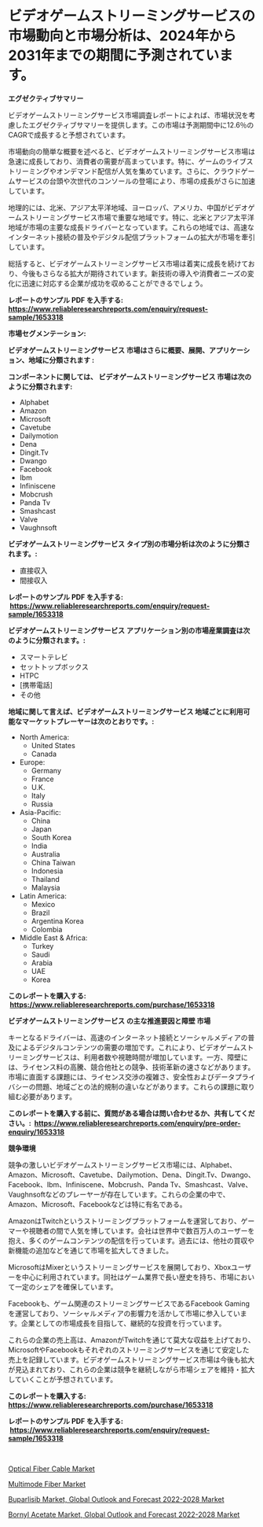 <p><h1>ビデオゲームストリーミングサービスの市場動向と市場分析は、2024年から2031年までの期間に予測されています。</h1></p><p><strong>エグゼクティブサマリー</strong></p>
<p><p>ビデオゲームストリーミングサービス市場調査レポートによれば、市場状況を考慮したエグゼクティブサマリーを提供します。この市場は予測期間中に12.6％のCAGRで成長すると予想されています。</p><p>市場動向の簡単な概要を述べると、ビデオゲームストリーミングサービス市場は急速に成長しており、消費者の需要が高まっています。特に、ゲームのライブストリーミングやオンデマンド配信が人気を集めています。さらに、クラウドゲームサービスの台頭や次世代のコンソールの登場により、市場の成長がさらに加速しています。</p><p>地理的には、北米、アジア太平洋地域、ヨーロッパ、アメリカ、中国がビデオゲームストリーミングサービス市場で重要な地域です。特に、北米とアジア太平洋地域が市場の主要な成長ドライバーとなっています。これらの地域では、高速なインターネット接続の普及やデジタル配信プラットフォームの拡大が市場を牽引しています。</p><p>総括すると、ビデオゲームストリーミングサービス市場は着実に成長を続けており、今後もさらなる拡大が期待されています。新技術の導入や消費者ニーズの変化に迅速に対応する企業が成功を収めることができるでしょう。</p></p>
<p><strong>レポートのサンプル PDF を入手する: <a href="https://www.reliableresearchreports.com/enquiry/request-sample/1653318">https://www.reliableresearchreports.com/enquiry/request-sample/1653318</a></strong></p>
<p><strong>市場セグメンテーション:</strong></p>
<p><strong> ビデオゲームストリーミングサービス 市場はさらに概要、展開、アプリケーション、地域に分類されます :</strong></p>
<p><strong>コンポーネントに関しては、 ビデオゲームストリーミングサービス 市場は次のように分類されます: &nbsp;</strong></p>
<p><ul><li>Alphabet</li><li>Amazon</li><li>Microsoft</li><li>Cavetube</li><li>Dailymotion</li><li>Dena</li><li>Dingit.Tv</li><li>Dwango</li><li>Facebook</li><li>Ibm</li><li>Infiniscene</li><li>Mobcrush</li><li>Panda Tv</li><li>Smashcast</li><li>Valve</li><li>Vaughnsoft</li></ul></p>
<p><strong> ビデオゲームストリーミングサービス タイプ別の市場分析は次のように分類されます。:</strong></p>
<p><ul><li>直接収入</li><li>間接収入</li></ul></p>
<p><strong>レポートのサンプル PDF を入手する: &nbsp;<a href="https://www.reliableresearchreports.com/enquiry/request-sample/1653318">https://www.reliableresearchreports.com/enquiry/request-sample/1653318</a></strong></p>
<p><strong> ビデオゲームストリーミングサービス アプリケーション別の市場産業調査は次のように分類されます。:</strong></p>
<p><ul><li>スマートテレビ</li><li>セットトップボックス</li><li>HTPC</li><li>[携帯電話]</li><li>その他</li></ul></p>
<p><strong>地域に関して言えば、ビデオゲームストリーミングサービス 地域ごとに利用可能なマーケットプレーヤーは次のとおりです。:</strong></p>
<p><ul>
    <li>
        North America:
        <ul>
            <li>United States</li>
            <li>Canada</li>
        </ul>
    </li>
    <li>
        Europe:
        <ul>
            <li>Germany</li>
            <li>France</li>
            <li>U.K.</li>
            <li>Italy</li>
            <li>Russia</li>
        </ul>
    </li>
    <li>
        Asia-Pacific:
        <ul>
            <li>China</li>
            <li>Japan</li>
            <li>South Korea</li>
            <li>India</li>
            <li>Australia</li>
            <li>China Taiwan</li>
            <li>Indonesia</li>
            <li>Thailand</li>
            <li>Malaysia</li>
        </ul>
    </li>
    <li>
        Latin America:
        <ul>
            <li>Mexico</li>
            <li>Brazil</li>
            <li>Argentina Korea</li>
            <li>Colombia</li>
        </ul>
    </li>
    <li>
        Middle East & Africa:
        <ul>
            <li>Turkey</li>
            <li>Saudi</li>
            <li>Arabia</li>
            <li>UAE</li>
            <li>Korea</li>
        </ul>
    </li>
    </ul></p>
<p><strong>このレポートを購入する: &nbsp;<a href="https://www.reliableresearchreports.com/purchase/1653318">https://www.reliableresearchreports.com/purchase/1653318</a></strong></p>
<p><strong>ビデオゲームストリーミングサービス の主な推進要因と障壁 市場</strong></p>
<p><p>キーとなるドライバーは、高速のインターネット接続とソーシャルメディアの普及によるデジタルコンテンツの需要の増加です。これにより、ビデオゲームストリーミングサービスは、利用者数や視聴時間が増加しています。一方、障壁には、ライセンス料の高騰、競合他社との競争、技術革新の速さなどがあります。市場に直面する課題には、ライセンス交渉の複雑さ、安全性およびデータプライバシーの問題、地域ごとの法的規制の違いなどがあります。これらの課題に取り組む必要があります。</p></p>
<p><strong>このレポートを購入する前に、質問がある場合は問い合わせるか、共有してください。:&nbsp; <a href="https://www.reliableresearchreports.com/enquiry/pre-order-enquiry/1653318">https://www.reliableresearchreports.com/enquiry/pre-order-enquiry/1653318</a></strong></p>
<p><strong>競争環境</strong></p>
<p><p>競争の激しいビデオゲームストリーミングサービス市場には、Alphabet、Amazon、Microsoft、Cavetube、Dailymotion、Dena、Dingit.Tv、Dwango、Facebook、Ibm、Infiniscene、Mobcrush、Panda Tv、Smashcast、Valve、Vaughnsoftなどのプレーヤーが存在しています。これらの企業の中で、Amazon、Microsoft、Facebookなどは特に有名である。</p><p>AmazonはTwitchというストリーミングプラットフォームを運営しており、ゲーマーや視聴者の間で人気を博しています。会社は世界中で数百万人のユーザーを抱え、多くのゲームコンテンツの配信を行っています。過去には、他社の買収や新機能の追加などを通じて市場を拡大してきました。</p><p>MicrosoftはMixerというストリーミングサービスを展開しており、Xboxユーザーを中心に利用されています。同社はゲーム業界で長い歴史を持ち、市場において一定のシェアを確保しています。</p><p>Facebookも、ゲーム関連のストリーミングサービスであるFacebook Gamingを運営しており、ソーシャルメディアの影響力を活かして市場に参入しています。企業としての市場成長を目指して、継続的な投資を行っています。</p><p>これらの企業の売上高は、AmazonがTwitchを通じて莫大な収益を上げており、MicrosoftやFacebookもそれぞれのストリーミングサービスを通じて安定した売上を記録しています。ビデオゲームストリーミングサービス市場は今後も拡大が見込まれており、これらの企業は競争を継続しながら市場シェアを維持・拡大していくことが予想されています。</p></p>
<p><strong>このレポートを購入する: &nbsp; <a href="https://www.reliableresearchreports.com/purchase/1653318">https://www.reliableresearchreports.com/purchase/1653318</a></strong></p>
<p><strong>レポートのサンプル PDF を入手する: &nbsp;<a href="https://www.reliableresearchreports.com/enquiry/request-sample/1653318">https://www.reliableresearchreports.com/enquiry/request-sample/1653318</a></strong><strong></strong></p>
<p>&nbsp;</p>
<p><p><a href="https://github.com/yoshih12/Market-Research-Report-List-2/blob/main/optical-fiber-cable-market.md">Optical Fiber Cable Market</a></p><p><a href="https://github.com/jerrycopelandthomaswsqd8q/Market-Research-Report-List-2/blob/main/multimode-fiber-market.md">Multimode Fiber Market</a></p><p><a href="https://www.linkedin.com/pulse/buparlisib-market-global-outlook-forecast-2022-2028-analysis-pvuzc?trackingId=Mu7D2lXj029mK%2FHEYRjy0Q%3D%3D">Buparlisib Market, Global Outlook and Forecast 2022-2028 Market</a></p><p><a href="https://www.linkedin.com/pulse/bornyl-acetate-market-global-outlook-forecast-2022-2028-size-13ouc?trackingId=r6ME%2F8eRbYtG2%2FzcrGEeqw%3D%3D">Bornyl Acetate Market, Global Outlook and Forecast 2022-2028 Market</a></p></p>